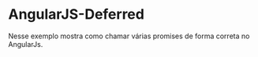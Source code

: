 # AngularJS-Deferred

Nesse exemplo mostra como chamar várias promises de forma correta no AngularJs.

